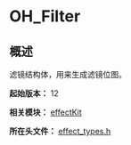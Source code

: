 # OH_Filter

## 概述

滤镜结构体，用来生成滤镜位图。

**起始版本：** 12

**相关模块：** [effectKit](capi-effectkit.md)

**所在头文件：** [effect_types.h](capi-effect-types-h.md)
